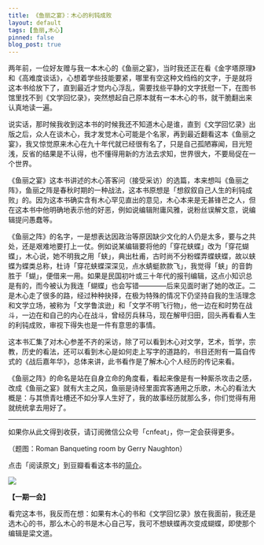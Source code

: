 ```yaml
---
title: 《鱼丽之宴》：木心的利钝成败
layout: default
tags: [鱼丽,木心]
pinned: false
blog_post: true
---
```


两年前，一位好友赠与我一本木心的《鱼丽之宴》，当时我还正在看《金字塔原理》和《高难度谈话》，心想着学些技能要紧，哪里有空这种文绉绉的文字，于是就将这本书给放下了，直到最近才觉内心浮乱，需要找些平静的文字抚慰一下，在图书馆里找不到《文学回忆录》，突然想起自己原本就有一本木心的书，就干脆翻出来认真地读一遍。

说实话，那时候我收到这本书的时候我还不知道木心是谁，直到《文学回忆录》出版之后，众人在谈木心，我才发觉木心可能是个名家，再到最近翻看这本《鱼丽之宴》，我又惊觉原来木心在九十年代就已经很有名了，只是自己孤陋寡闻，目光短浅，反省的结果是不认得，也不懂得用新的方法去求知，世界很大，不要局促在一个世界。

《鱼丽之宴》这本书讲述的木心答客问（接受采访）的选篇，本来想叫《鱼丽之阵》，鱼丽之阵是春秋时期的一种战法，这本书原想是「想叙叙自己人生的利钝成败」的。因为这本书确实含有木心罕见直出的意见，木心本来是无甚锋芒之人，但在这本书中他明确地表示他的好恶，例如说编辑附庸风雅，说粉丝误解文意，说编辑提问愚蠢等。

《鱼丽之阵》的名字，一是想表达因政治等原因缺少文化的人仍是太多，要与之共处，还是艰难地要打上一仗。例如说某编辑要将他的「穿花蛱蝶」改为「穿花蝴蝶」，木心说，她不明我之用「蛱」，典出杜甫，古时尚不分粉蝶弄蝶蛱蝶，故以蛱蝶为蝶类总称，杜诗「穿花蛱蝶深深见，点水蜻蜓款款飞」，我觉得「蛱」的音韵胜于「蝴」，便借来一用。如果是民国初叶或三十年代的报刊编辑，这点小知识总是有的，而今被认为我连「蝴蝶」也会写错————后来见面时谢了她的改正。二是木心走了很多的路，经过种种抉择，在极为特殊的情况下仍坚持自我的生活理念和文学立场，被称为「文学鲁滨逊」和「文学不明飞行物」，他一边在和时势在战斗，一边在和自己的内心在战斗，曾经厉兵秣马，现在解甲归田，回头再看看人生的利钝成败，审视下得失也是一件有意思的事情。

这本书汇集了对木心参差不齐的采访，除了可以看到木心对文学，艺术，哲学，宗教，历史的看法，还可以看到木心是如何走上写字的道路的，书目还附有一篇自传式的《战后嘉年华》，总体来讲，此书看作是了解木心个人经历的传记来看。

《鱼丽之阵》的命名是站在自身立命的角度看，看起来像是有一种厮杀攻击之感，改成《鱼丽之宴》就有大主之风，鱼丽是诗经里面宾客通用之乐歌，木心的看法大概是：与其愤青吐槽还不如分享人生好了，我的故事经历就那么多，你们觉得有用就统统拿去用好了。

----

如果你从此文得到收获，请订阅微信公众号「cnfeat」，你一定会获得更多。

（题图：Roman Banqueting room by Gerry Naughton）

点击「阅读原文」到豆瓣看看这本书的[简介](http://book.douban.com/subject/2097249/)。

![](http://cnfeat.qiniudn.com/signitrue-2014-09-28.jpg)

**【一期一会】**

看完这本书，我反而在想：如果有木心的书和《文学回忆录》放在我面前，我还是选木心的书，那么木心的书是木心自己写，我可不想蛱蝶再次变成蝴蝶，即使那个编辑是梁文道。



